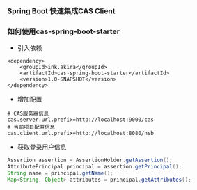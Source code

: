### Spring Boot 快速集成CAS Client

### 如何使用cas-spring-boot-starter

* 引入依赖
```
<dependency>
    <groupId>ink.akira</groupId>
    <artifactId>cas-spring-boot-starter</artifactId>
    <version>1.0-SNAPSHOT</version>
</dependency>
```

* 增加配置
```
# CAS服务器信息
cas.server.url.prefix=http://localhost:9000/cas
# 当前项目配置信息
cas.client.url.prefix=http://localhost:8080/hsb
```

* 获取登录用户信息

```java
Assertion assertion = AssertionHolder.getAssertion();
AttributePrincipal principal = assertion.getPrincipal();
String name = principal.getName();
Map<String, Object> attributes = principal.getAttributes();
```
